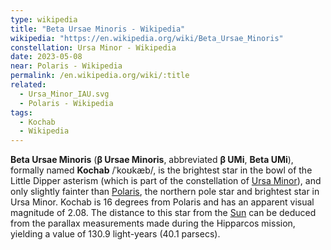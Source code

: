 ```yaml
---
type: wikipedia
title: "Beta Ursae Minoris - Wikipedia"
wikipedia: "https://en.wikipedia.org/wiki/Beta_Ursae_Minoris"
constellation: Ursa Minor - Wikipedia
date: 2023-05-08
near: Polaris - Wikipedia
permalink: /en.wikipedia.org/wiki/:title
related:
  - Ursa_Minor_IAU.svg
  - Polaris - Wikipedia
tags:
  - Kochab
  - Wikipedia
---
```

**Beta Ursae Minoris** (**β Ursae Minoris**, abbreviated **β UMi**, **Beta UMi**), formally named **Kochab** /ˈkoʊkæb/, is the brightest star in the bowl of the Little Dipper asterism (which is part of the constellation of [Ursa Minor](/en.wikipedia.org/wiki/Ursa_Minor)), and only slightly fainter than [Polaris](/en.wikipedia.org/wiki/Polaris), the northern pole star and brightest star in Ursa Minor. Kochab is 16 degrees from Polaris and has an apparent visual magnitude of 2.08. The distance to this star from the [Sun](/en.wikipedia.org/wiki/Sun) can be deduced from the parallax measurements made during the Hipparcos mission, yielding a value of 130.9 light-years (40.1 parsecs).
